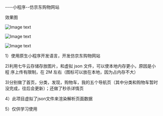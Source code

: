 ----小程序--仿京东购物网站

效果图

![Image text](https://github.com/lilyping/----/blob/master/xiaochanmao/assets/1.png)

![Image text](https://github.com/lilyping/----/blob/master/xiaochanmao/assets/2.png)

![Image text](https://github.com/lilyping/----/blob/master/xiaochanmao/assets/3.png)

1）使用原生小程序开发语言，开发仿京东购物网站

2)利用七牛云存储存放图片，和虚拟 json 文件，可以使本地内存更小，原因是小程
序上传有限制，在 2M 左右（图标可以放在本地，因为占内存不大）

3)分别做了首页，分类，发现，购物车，我的五个导航页（其中分类和购物车暂时没完成，往后会更新）；还做了秒杀详情页

4）此项目虚拟了json文件来渲染解析页面数据

5）仅供学习使用
